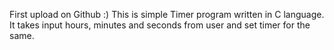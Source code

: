 First upload on Github :) This is simple Timer program written in C language.
It takes input hours, minutes and seconds from user and set timer for the same.
